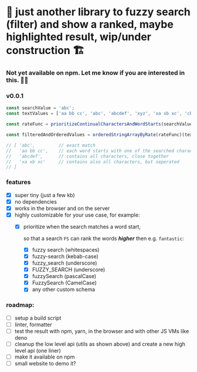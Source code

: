 # 🚧 just another library to fuzzy search (filter) and show a ranked, maybe highlighted result, wip/under construction 🏗️

### Not yet available on npm. Let me know if you are interested in this. 🤷‍♂️

### v0.0.1

```ts
const searchValue = 'abc';
const textValues = ['aa bb cc', 'abc', 'abcdef', 'xyz', 'xa xb xc', 'cba'];

const rateFunc = prioritizeContinualCharactersAndWordStarts(searchValue, whitespaceWordStart);

const filteredAndOrderedValues = orderedStringArrayByRate(rateFunc)(textValues);

// [ 'abc',         // exact match
//   'aa bb cc',    // each word starts with one of the searched character (a b c)
//   'abcdef',      // contains all characters, close together
//   'xa xb xc'     // contains also all characters, but seperated
// ]
```

### features

* [x] super tiny (just a few kb)
* [x] no dependencies
* [x] works in the browser and on the server
* [x] highly customizable for your use case, for example:
  * [x] prioritize when the search matches a word start,

    so that a search `FS` can rank the words **_higher_** then e.g. `fantastic`:

    * [x] fuzzy search (whitespaces)
    * [x] fuzzy-search (kebab-case)
    * [x] fuzzy_search (underscore)
    * [x] FUZZY_SEARCH (underscore)
    * [x] fuzzySearch (pascalCase)
    * [x] FuzzySearch (CamelCase)
    * [x] any other custom schema

### roadmap:

* [ ] setup a build script
* [ ] linter, formatter
* [ ] test the result with npm, yarn, in the browser and with other JS VMs like deno
* [ ] cleanup the low level api (utils as shown above) and create a new high level api (one liner)
* [ ] make it available on npm
* [ ] small website to demo it?
